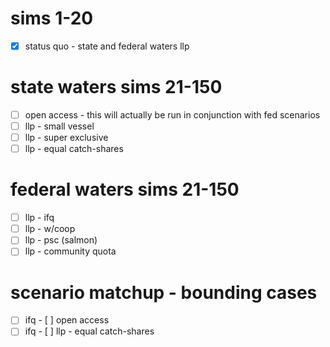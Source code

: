 # sims 1-20
- [x] status quo - state and federal waters llp

# state waters sims 21-150
- [ ] open access - this will actually be run in conjunction with fed scenarios 
- [ ] llp - small vessel  
- [ ] llp - super exclusive  
- [ ] llp - equal catch-shares  

# federal waters sims 21-150
- [ ] llp - ifq  
- [ ] llp - w/coop  
- [ ] llp - psc (salmon)  
- [ ] llp - community quota  

# scenario matchup - bounding cases
- [ ] ifq - [ ] open access
- [ ] ifq - [ ] llp - equal catch-shares
